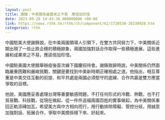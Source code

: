 ```yaml
---
layout: post
title: 謝鋒：中美關係進展來之不易　應倍加珍惜
date: 2023-09-28 14:43:36.000000000 +08:00
link: https://news.rthk.hk/rthk/ch/component/k2/1720530-20230928.htm
categories: rthk
---
```


中國駐美大使謝鋒說，在中美兩國領導人引領下，在雙方共同努力下，中美關係近期出現了一些止跌企穩的積極跡象，兩國加強對話合作取得一些積極進展，這些進展和成果來之不易，應該倍加珍惜。

中國駐美國大使館舉辦疫後首次線下國慶招待會。謝鋒致辭時說，中美關係仍然面臨嚴重困難和嚴峻挑戰，關鍵是要找到中美新時期正確相處之道。他指出，相互尊重是中美交往互動的前提、和平共處是兩國必須堅守的底線、合作共贏是雙方應當爭取的目標。

他說，美國應妥善處理台灣等重要敏感問題，不打任何形式的冷戰、熱戰，也不打貿易戰、科技戰，從現在做起、從一件件造福兩國百姓的實事做起，為中美關係重回正軌添磚加瓦，希望美方與中方相向而行，用行動排除障礙、管控分歧，用誠意加強對話、拓展合作，爭取中美關係穩下來、好起來。
